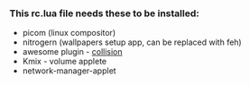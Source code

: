 ### This rc.lua file needs these to be installed:
- picom (linux compositor)
- nitrogern (wallpapers setup app, can be replaced with feh)
- awesome plugin - [collision](https://github.com/Elv13/collision)
- Kmix - volume applete
- network-manager-applet
  
